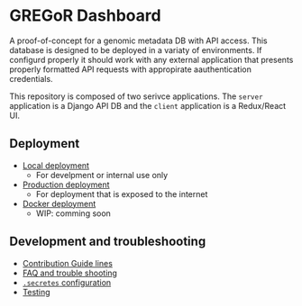 # GREGoR Dashboard
A proof-of-concept for a genomic metadata DB with API access. This database is designed to be deployed in a variaty of environments. If configurd properly it should work with any external application that presents properly formatted API requests with appropirate aauthentication credentials. 

This repository is composed of two serivce applications. The `server` application is a Django API DB and the `client` application is a Redux/React UI.

## Deployment

- [Local deployment](docs/deployment/localDeployment.md) 
    - For develpment or internal use only
- [Production deployment](docs/deployment/productionDeployment.md)
    - For deployment that is exposed to the internet
- [Docker deployment](docs/deployment/dockerDeployment.md)
    - WIP: comming soon

## Development and troubleshooting
- [Contribution Guide lines](docs/CONTRIBUTING.md)
- [FAQ and trouble shooting](docs/faq.md)
- [`.secretes` configuration](docs/config.md)
- [Testing](docs/testing.md)